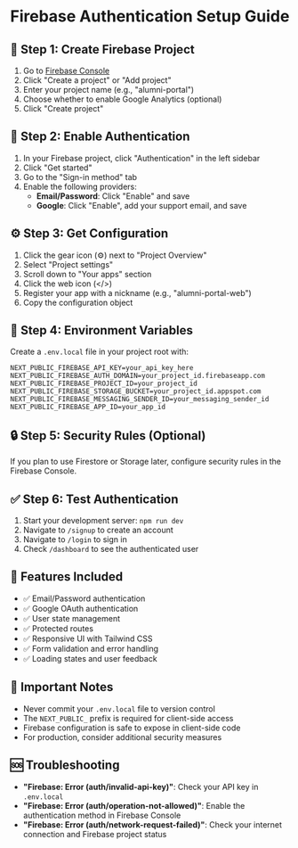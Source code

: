 # Firebase Authentication Setup Guide

## 🚀 **Step 1: Create Firebase Project**

1. Go to [Firebase Console](https://console.firebase.google.com/)
2. Click "Create a project" or "Add project"
3. Enter your project name (e.g., "alumni-portal")
4. Choose whether to enable Google Analytics (optional)
5. Click "Create project"

## 🔑 **Step 2: Enable Authentication**

1. In your Firebase project, click "Authentication" in the left sidebar
2. Click "Get started"
3. Go to the "Sign-in method" tab
4. Enable the following providers:
   - **Email/Password**: Click "Enable" and save
   - **Google**: Click "Enable", add your support email, and save

## ⚙️ **Step 3: Get Configuration**

1. Click the gear icon (⚙️) next to "Project Overview"
2. Select "Project settings"
3. Scroll down to "Your apps" section
4. Click the web icon (</>)
5. Register your app with a nickname (e.g., "alumni-portal-web")
6. Copy the configuration object

## 📝 **Step 4: Environment Variables**

Create a `.env.local` file in your project root with:

```env
NEXT_PUBLIC_FIREBASE_API_KEY=your_api_key_here
NEXT_PUBLIC_FIREBASE_AUTH_DOMAIN=your_project_id.firebaseapp.com
NEXT_PUBLIC_FIREBASE_PROJECT_ID=your_project_id
NEXT_PUBLIC_FIREBASE_STORAGE_BUCKET=your_project_id.appspot.com
NEXT_PUBLIC_FIREBASE_MESSAGING_SENDER_ID=your_messaging_sender_id
NEXT_PUBLIC_FIREBASE_APP_ID=your_app_id
```

## 🔒 **Step 5: Security Rules (Optional)**

If you plan to use Firestore or Storage later, configure security rules in the Firebase Console.

## ✅ **Step 6: Test Authentication**

1. Start your development server: `npm run dev`
2. Navigate to `/signup` to create an account
3. Navigate to `/login` to sign in
4. Check `/dashboard` to see the authenticated user

## 🎯 **Features Included**

- ✅ Email/Password authentication
- ✅ Google OAuth authentication
- ✅ User state management
- ✅ Protected routes
- ✅ Responsive UI with Tailwind CSS
- ✅ Form validation and error handling
- ✅ Loading states and user feedback

## 🚨 **Important Notes**

- Never commit your `.env.local` file to version control
- The `NEXT_PUBLIC_` prefix is required for client-side access
- Firebase configuration is safe to expose in client-side code
- For production, consider additional security measures

## 🆘 **Troubleshooting**

- **"Firebase: Error (auth/invalid-api-key)"**: Check your API key in `.env.local`
- **"Firebase: Error (auth/operation-not-allowed)"**: Enable the authentication method in Firebase Console
- **"Firebase: Error (auth/network-request-failed)"**: Check your internet connection and Firebase project status
